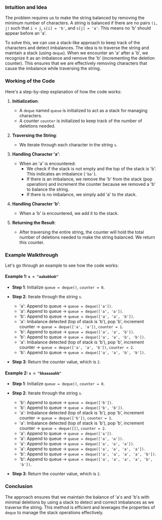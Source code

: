 ### Intuition and Idea

The problem requires us to make the string balanced by removing the minimum number of characters. A string is balanced if there are no pairs `(i, j)` such that `i < j`, `s[i] = 'b'`, and `s[j] = 'a'`. This means no 'b' should appear before an 'a'.

To solve this, we can use a stack-like approach to keep track of the characters and detect imbalances. The idea is to traverse the string and maintain a stack (using `deque`). When we encounter an 'a' after a 'b', we recognize it as an imbalance and remove the 'b' (incrementing the deletion counter). This ensures that we are effectively removing characters that cause the imbalance while traversing the string.

### Working of the Code

Here's a step-by-step explanation of how the code works:

1. **Initialization**:
   - A `deque` named `queue` is initialized to act as a stack for managing characters.
   - A counter `counter` is initialized to keep track of the number of deletions needed.

2. **Traversing the String**:
   - We iterate through each character in the string `s`.

3. **Handling Character 'a'**:
   - When an 'a' is encountered:
     - We check if the stack is not empty and the top of the stack is 'b'. This indicates an imbalance (`'ba'`).
     - If there is an imbalance, we remove the 'b' from the stack (pop operation) and increment the counter because we removed a 'b' to balance the string.
     - If there is no imbalance, we simply add 'a' to the stack.

4. **Handling Character 'b'**:
   - When a 'b' is encountered, we add it to the stack.

5. **Returning the Result**:
   - After traversing the entire string, the counter will hold the total number of deletions needed to make the string balanced. We return this counter.

### Example Walkthrough

Let's go through an example to see how the code works:

#### Example 1: `s = "aababbab"`

- **Step 1**: Initialize `queue = deque()`, `counter = 0`.
- **Step 2**: Iterate through the string `s`.

  - 'a': Append to queue -> `queue = deque(['a'])`.
  - 'a': Append to queue -> `queue = deque(['a', 'a'])`.
  - 'b': Append to queue -> `queue = deque(['a', 'a', 'b'])`.
  - 'a': Imbalance detected (top of stack is 'b'), pop 'b', increment counter -> `queue = deque(['a', 'a'])`, `counter = 1`.
  - 'b': Append to queue -> `queue = deque(['a', 'a', 'b'])`.
  - 'b': Append to queue -> `queue = deque(['a', 'a', 'b', 'b'])`.
  - 'a': Imbalance detected (top of stack is 'b'), pop 'b', increment counter -> `queue = deque(['a', 'a', 'b'])`, `counter = 2`.
  - 'b': Append to queue -> `queue = deque(['a', 'a', 'b', 'b'])`.

- **Step 3**: Return the counter value, which is `2`.

#### Example 2: `s = "bbaaaaabb"`

- **Step 1**: Initialize `queue = deque()`, `counter = 0`.
- **Step 2**: Iterate through the string `s`.

  - 'b': Append to queue -> `queue = deque(['b'])`.
  - 'b': Append to queue -> `queue = deque(['b', 'b'])`.
  - 'a': Imbalance detected (top of stack is 'b'), pop 'b', increment counter -> `queue = deque(['b'])`, `counter = 1`.
  - 'a': Imbalance detected (top of stack is 'b'), pop 'b', increment counter -> `queue = deque([])`, `counter = 2`.
  - 'a': Append to queue -> `queue = deque(['a'])`.
  - 'a': Append to queue -> `queue = deque(['a', 'a'])`.
  - 'a': Append to queue -> `queue = deque(['a', 'a', 'a'])`.
  - 'a': Append to queue -> `queue = deque(['a', 'a', 'a', 'a'])`.
  - 'b': Append to queue -> `queue = deque(['a', 'a', 'a', 'a', 'b'])`.
  - 'b': Append to queue -> `queue = deque(['a', 'a', 'a', 'a', 'b', 'b'])`.

- **Step 3**: Return the counter value, which is `2`.

### Conclusion

The approach ensures that we maintain the balance of 'a's and 'b's with minimal deletions by using a stack to detect and correct imbalances as we traverse the string. This method is efficient and leverages the properties of `deque` to manage the stack operations effectively.